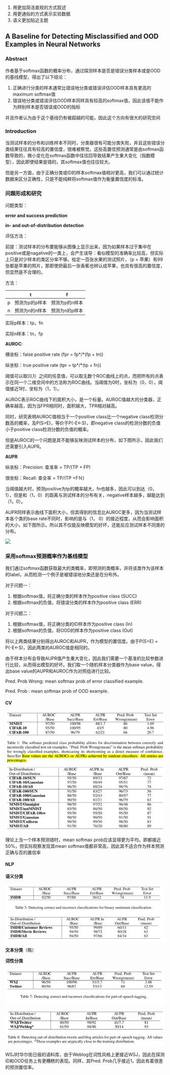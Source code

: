 1. 用更加简洁直观的方式叙述
2. 用更通俗的方式表示实验数据
3. 语义更加贴近主题



## A Baseline for Detecting Misclassified and OOD Examples in Neural Networks

### Abstract

作者基于softmax函数的概率分布，通过探测样本是否是错误分类样本或是OOD的基线模型，得出了以下结论：

1. 正确进行分类的样本通常比错误地分类或错误评估OOD样本具有更高的maximum softmax值
2. 错误地分类或错误评估OOD样本同样具有较高的softmax值，因此该值不能作为辨别样本是否错误或OOD的指标

并且作者认为由于这个基线仍有被超越的可能，因此这个方向有很大的研究空间

### Introduction

当测试样本的分布和训练样本不同时，分类器很有可能分类失败，并且这些错误分类结果往往具有较高的置信度，很难被察觉。这些高置信预测通常是由softmax函数导致的，微小变化在softmax函数中往往回导致结果产生重大变化（指数模型），因此即使结果是错的，其softmax值也往往较大。

但是另一方面，由于正确分类或ID的样本softmax值相对更高，我们可以通过统计数据来区分正确性，只是不能纯粹将softmax值作为衡量置信度的标准。

### 问题形成和研究

问题类型：

**error and success prediction**

**in- and out-of-distribution detection**

评估方法：

前提：测试样本的分布要能够从图像上显示出来，因为如果样本过于集中在positive或是nagative的一类上，会产生误导：看似模型的准确率比较高，但实际上只是对少样本的类区分率不够。给定一百张水果的测试照片，（p = 苹果）有99张都是苹果的照片，那即使把最后一张香蕉也辨认成苹果，也具有很高的置信度，但显然是不合理的。

方法：

|      | t              | f              |
| ---- | -------------- | -------------- |
| p    | 预测为p的p样本 | 预测为p的n样本 |
| n    | 预测为n的n样本 | 预测为n的p样本 |

实际p样本：tp，fn

实际n样本：tn，fp

**AUROC**: 

横坐标：false positive rate (fpr = fp*/*(fp + tn))

纵坐标：true positive rate (tpr = tp*/*(tp + fn))

阈值可以取[0,1）之间的任意值，可以取无数个ROC曲线上的点，而把所有的点表示在同一个二维空间中的方法称为ROC曲线。当阈值为0时，坐标为（0，0），阈值接近1时，坐标为（1，1）。

AUROC表示ROC曲线下的面积大小，是一个标量。AUROC值越大的分类器，正确率越高，因为当FPR相同时，面积越大，TPR相对越高。

同时，研究表明AUROC值相当于一个positive class比一个negative class检测分数高的概率，及P(S>E)，等价于P(-E<-S)，即negative class的检测分数的负值小于positive class检测分数的负值的概率。

但是AUROC的一个问题是其不能够反映测试样本的分布，如下图所示，因此我们还需要引入AUPR。

**AUPR**

纵坐标：Precision: 查准率 = TP/(TP + FP)

很坐标：Recall: 查全率 = TP/(TP +FＮ)

当阈值越大时，预测positive为tp的概率越大，fn也越多，因此可以到达（0，1），但是和（1，0）的距离与测试样本的分布有关，negative样本越多，越能达到（1，0）。

AUPR同样表示曲线下面积大小，但其得到的信息比AUROC更多，因为当测试样本各个类的base rate不同时，影响的是与（1， 0）的接近程度，从而会影响面积的大小，如下图所示。所以其不仅能反映模型的好坏，还能反应测试样本不同类的分布。

![](E:\沈驰皓\教材\需要的教材和课程\NLP\report\files\5_1.gif)

###  采用softmax预测概率作为基线模型

我们通过softmax函数获取最大的类概率，即预测的类概率，并将该类作为该样本的label，从而检测一个例子是被错误地分类还是在分布外。

对于问题一：

1. 根据softmax值，将正确分类的样本作为positive class (SUCC)
2. 根据softmax的负值，将错误分类的样本作为positive class (ERR)

对于问题二：

1. 根据softmax值，将正确分类的ID样本作为positive class (In)
2. 根据softmax的负值，将OOD的样本作为positive class (Out)

将以上两类结果分别得出AUROC和AUPR，作为模型的置信度。由于P(S>E) = P(-E<-S)，因此两类的AUROC值是相同的。

由于样本分布会导致AUPR值产生重大变化，因此我们需要一个基准的比较参数进行比较，从而得出模型的好坏。我们取一个随机样本分类器作为base value，得出base value的AUPR和AUROC作为对照组进行比较。

Pred. Prob Wrong: mean softmax prob of error classified example.

Pred. Prob : mean softmax prob of OOD example.

#### CV

![](files\5_2.png)

理论上当一个样本预测错时，mean softmax prob应该显得更为平均，即都接近50%，但实际观察发现其mean softmax值都非常高，因此其不适合作为样本预测正确与否的置信率

#### NLP

**语义分类**

![](files\5_3.png)

**文本分类**（略）

**词性分类**

![](files\5_4.png)

![](files\5_5.png)

WSJ时华尔街日报的语料库，由于Weblog在词性风格上更接近WSJ，因此在探测ID和OOD任务上有更糟糕的表现。同样，其Pred. Prob几乎接近1，因此有着很差的预测置信率。